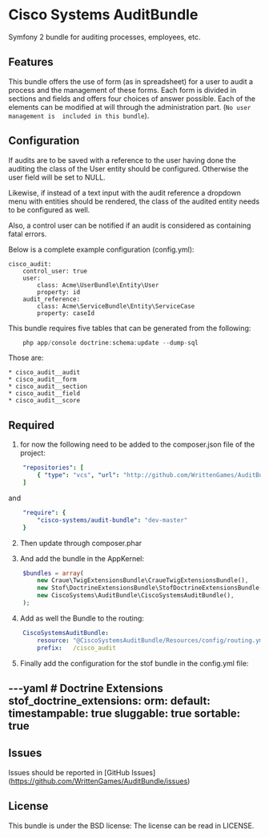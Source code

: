 Cisco Systems AuditBundle
=========================

Symfony 2 bundle for auditing processes, employees, etc.

## Features

This bundle offers the use of form (as in spreadsheet) for a user to audit a 
process and the management of these forms. Each form is divided in sections and
fields and offers four choices of answer possible. Each of the elements can be
modified at will through the administration part. (`No user management is 
included in this bundle`).

## Configuration

If audits are to be saved with a reference to the user having done the auditing
the class of the User entity should be configured. Otherwise the user field will
be set to NULL.

Likewise, if instead of a text input with the audit reference a dropdown menu
with entities should be rendered, the class of the audited entity needs to be
configured as well.

Also, a control user can be notified if an audit is considered as containing
fatal errors.

Below is a complete example configuration (config.yml):

```
cisco_audit:
    control_user: true
    user:
        class: Acme\UserBundle\Entity\User
        property: id
    audit_reference:
        class: Acme\ServiceBundle\Entity\ServiceCase
        property: caseId
```

This bundle requires five tables that can be generated from the following:

```php
    php app/console doctrine:schema:update --dump-sql
```

Those are:

    * cisco_audit__audit
    * cisco_audit__form
    * cisco_audit__section
    * cisco_audit__field
    * cisco_audit__score

## Required

1. for now the following need to be added to the composer.json file of the project:

```yaml   
    "repositories": [
        { "type": "vcs", "url": "http://github.com/WrittenGames/AuditBundle" }
    ]
```
and

```yaml   
    "require": {
        "cisco-systems/audit-bundle": "dev-master"
    }
```
2. Then update through composer.phar

3. And add the bundle in the AppKernel:

```php
    $bundles = array(
        new Craue\TwigExtensionsBundle\CraueTwigExtensionsBundle(),
        new Stof\DoctrineExtensionsBundle\StofDoctrineExtensionsBundle(),
        new CiscoSystems\AuditBundle\CiscoSystemsAuditBundle(),
    );
```

4. Add as well the Bundle to the routing:

```yaml    
    CiscoSystemsAuditBundle:
        resource: "@CiscoSystemsAuditBundle/Resources/config/routing.yml"
        prefix:   /cisco_audit
```

5. Finally add the configuration for the stof bundle in the config.yml file:

---yaml
    # Doctrine Extensions
    stof_doctrine_extensions:
        orm:
            default:
                timestampable: true
                sluggable: true
                sortable: true
---

## Issues

Issues should be reported in [GitHub Issues] (https://github.com/WrittenGames/AuditBundle/issues)

## License

This bundle is under the BSD license: The license can be read in LICENSE.